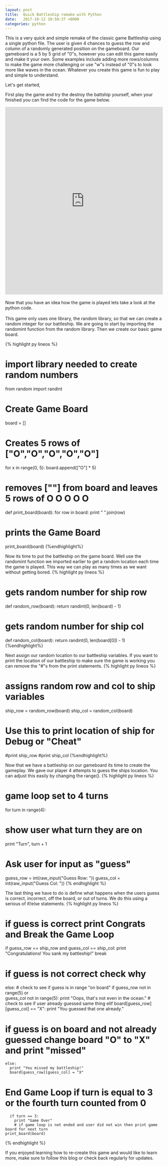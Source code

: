 ```yaml
---
layout: post
title:  Quick Battleship remake with Python
date:   2017-10-12 10:50:37 +0000
categories: python
---
```


This is a very quick and simple remake of the classic game Battleship using a single python file. The user is given 4 chances to guess the row and column of a randomly generated position on the gameboard. Our gameboard is a 5 by 5 grid of "0"s, however you can edit this game easily and make it your own. Some examples include adding more rows/columns to make the game more challenging or use "w"s instead of "0"s to look more like waves in the ocean. Whatever you create this game is fun to play and simple to understand. 

Let's get started,

First play the game and try the destroy the battship yourself, when your finished you can find the code for the game below. 

<iframe src="https://trinket.io/embed/python/913fe8a94f?outputOnly=true&start=result" width="100%" height="600" frameborder="0" marginwidth="0" marginheight="0" allowfullscreen></iframe>
<br>
<br>
Now that you have an idea how the game is played lets take a look at the python code. 
<br>
<br>
This game only uses one library, the random library, so that we can create a random integer for our battleship. We are going to start by importing the randomint function from the random library. Then we create our basic game board.

{% highlight py lineos %}
# import library needed to create random numbers
from random import randint
# Create Game Board
board = []
# Creates 5 rows of ["O","O","O","O","O"]
for x in range(0, 5):
  board.append(["O"] * 5)
# removes [""] from board and leaves 5 rows of O O O O O
def print_board(board):
  for row in board:
    print " ".join(row)
# prints the Game Board
print_board(board)
{%endhighlight%}
<br>

Now its time to put the battleship on the game board. Well use the randomint function we imported earlier to get a random location each time the game is played. This way we can play as many times as we want without getting bored.
{% highlight py lineos %}
# gets random number for ship row
def random_row(board):
  return randint(0, len(board) - 1)
# gets random number for ship col
def random_col(board):
  return randint(0, len(board[0]) - 1)
{%endhighlight%}
<br>

Next assign our random location to our battleship variables. If you want to print the location of our battleship to make sure the game is working you can remove the "#"s from the print statements. 
{% highlight py lineos %}
# assigns random row and col to ship variables
ship_row = random_row(board)
ship_col = random_col(board)
# Use this to print location of ship for Debug or "Cheat"
#print ship_row
#print ship_col
{%endhighlight%}
<br>

Now that we have a battleship on our gameboard its time to create the gameplay. We gave our player 4 attempts to guess the ships location. You can adjust this easily by changing the range().
{% highlight py lineos %}
# game loop set to 4 turns
for turn in range(4):
  # show user what turn they are on
  print "Turn", turn + 1
  # Ask user for input as "guess"
  guess_row = int(raw_input("Guess Row: "))
  guess_col = int(raw_input("Guess Col: "))
{% endhighlight %}
<br>

The last thing we have to do is define what happens when the users guess is correct, incorrect, off the board, or out of turns. We do this using a serious of if/else statements. 
{% highlight py lineos %}
# if guess is correct print Congrats and Break the Game Loop
  if guess_row == ship_row and guess_col == ship_col:
    print "Congratulations! You sank my battleship!"
    break
# if guess is not correct check why
  else:
    # check to see if guess is in range "on board"
    if guess_row not in range(5) or \
      guess_col not in range(5):
      print "Oops, that's not even in the ocean."
    # check to see if user already guessed same thing
    elif board[guess_row][guess_col] == "X":
      print "You guessed that one already." 
# if guess is on board and not already guessed change board "O" to "X" and print "missed" 
    else:
      print "You missed my battleship!"
      board[guess_row][guess_col] = "X"
# End Game Loop if turn is equal to 3 or the fourth turn counted from 0
      if turn == 3:
        print "Game Over"
        # if game loop is not ended and user did not win then print game board for next turn 
    print_board(board)
{% endhighlight %}

If you enjoyed learning how to re-create this game and would like to learn more, make sure to follow this blog or check back regularly for updates. 
